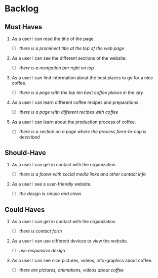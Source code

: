 # Backlog

## Must Haves

1. As a user I can read the title of the page.

   - [ ] _there is a prominent title at the top of the web page_

2. As a user I can see the different sections of the website.

   - [ ] _there is a navigation bar right on top_

3. As a user I can find information about the best places to go for a nice
   coffee.

   - [ ] _there is a page with the top ten best coffee places in the city_

4. As a user I can learn different coffee recipes and preparations.

   - [ ] _there is a page with different recipes with coffee_

5. As a user I can learn about the production process of coffee.

   - [ ] _there is a section on a page where the process farm-to-cup is
         described_

## Should-Have

1. As a user I can get in contact with the organization.

   - [ ] _there is a footer with social media links and other contact info_

2. As a user I see a user-friendly website.

   - [ ] _the design is simple and clean_

## Could Haves

1. As a user I can get in contact with the organization.

   - [ ] _there is contact form_

2. As a user I can use different devices to view the website.

   - [ ] _use responsive design_

3. As a user I can see nice pictures, videos, info-graphics about coffee.

   - [ ] _there are pictures, animations, videos about coffee_
